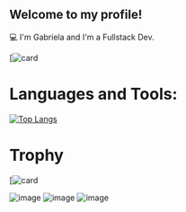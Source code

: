 ## Welcome to my profile!

💻 I'm Gabriela and I'm a Fullstack Dev.

[![card](https://github-profile-summary-cards.vercel.app/api/cards/profile-details?username=gabiqss&theme=dark)
# Languages and Tools:
[![Top Langs](https://github-readme-stats.vercel.app/api/top-langs/?username=gabiqss&layout=donut&theme=dark)](https://github.com/gabiqss/github-readme-stats)

# Trophy
[![card](https://github-profile-trophy.vercel.app/?username=gabiqss&theme=dark)

![image](https://img.shields.io/badge/Django-092E20?style=for-the-badge&logo=django&logoColor=green)
![image](https://img.shields.io/badge/Python-FFD43B?style=for-the-badge&logo=python&logoColor=blue)
![image](https://img.shields.io/badge/HTML5-E34F26?style=for-the-badge&logo=html5&logoColor=white)

